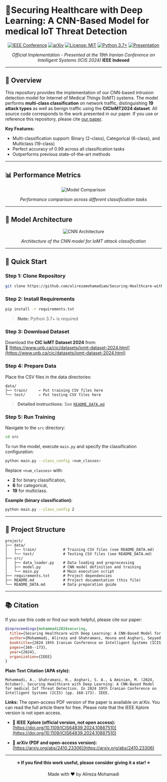 # 🏥Securing Healthcare with Deep Learning: A CNN-Based Model for medical IoT Threat Detection

<div align="center">

[![IEEE Conference](https://img.shields.io/badge/IEEE-ICIS%202024-blue.svg)](https://doi.org/10.1109/ICIS64839.2024.10887510)
[![arXiv](https://img.shields.io/badge/arXiv-2410.23306-b31b1b.svg)](https://arxiv.org/abs/2410.23306)
[![License: MIT](https://img.shields.io/badge/License-MIT-yellow.svg)](LICENSE)
[![Python 3.7+](https://img.shields.io/badge/python-3.7+-blue.svg)](https://www.python.org/downloads/)
[![Presentation](https://img.shields.io/badge/YouTube-Presentation-red.svg)](https://youtu.be/hPV5H9kTbYM?si=fWtb_eaIiLQ3uGEy)

*Official Implementation - Presented at the 19th Iranian Conference on Intelligent Systems (ICIS 2024)* **IEEE Indexed**
</div>


---

## 🔬 Overview
This repository provides the implementation of our CNN-based intrusion detection model for Internet of Medical Things (IoMT) systems. The model performs **multi-class classification** on network traffic, distinguishing **19 attack types** as well as benign traffic using the **CICIoMT2024 dataset**. All source code corresponds to the work presented in our paper. If you use or reference this repository, please cite [our paper](#-citation).

**Key Features:**
- Multi-classification support: Binary (2-class), Categorical (6-class), and Multiclass (19-class)
- Perfect accuracy of 0.99 across all classification tasks
- Outperforms previous state-of-the-art methods
---

## 📊 Performance Metrics

<div align="center">

![Model Comparison](https://github.com/user-attachments/assets/7dc2bd46-c2ea-49cb-b94f-7ee42b268d56)

*Performance comparison across different classification tasks*

</div>

---

## 🧠 Model Architecture

<div align="center">

![CNN Architecture](https://github.com/user-attachments/assets/e76e8cb4-a185-4726-abcb-b50482786088)

*Architecture of the CNN model for IoMT attack classification*

</div>

---

## 🚀 Quick Start

### Step 1: Clone Repository
```bash
git clone https://github.com/alirezamohamadiam/Securing-Healthcare-with-Deep-Learning-A-CNN-Based-Model-for-medical-IoT-Threat-Detection.git
```

### Step 2: Install Requirements
```bash
pip install -r requirements.txt
```
> **Note:** Python 3.7+ is required

### Step 3: Download Dataset
Download the **CIC IoMT Dataset 2024** from:  
🔗 [https://www.unb.ca/cic/datasets/iomt-dataset-2024.html](https://www.unb.ca/cic/datasets/iomt-dataset-2024.html)

### Step 4: Prepare Data
Place the CSV files in the data directories:
```
data/
├── train/     ← Put training CSV files here
└── test/      ← Put testing CSV files here
```
> **Detailed instructions:** See [`README_DATA.md`](https://github.com/alirezamohamadiam/Securing-Healthcare-with-Deep-Learning-A-CNN-Based-Model-for-medical-IoT-Threat-Detection/blob/main/README_DATA.md)

### Step 5: Run Training
Navigate to the `src` directory:
```bash
cd src
```
To run the model, execute `main.py` and specify the classification configuration:
```bash
python main.py --class_config <num_classes>
```

Replace `<num_classes>` with:
- **2** for binary classification,
- **6** for categorical,
- **19** for multiclass.

**Example (binary classification):**
```bash
python main.py --class_config 2
```
---

## 📂 Project Structure

```
project/
├── data/
│   ├── train/            # Training CSV files (see README_DATA.md)
│   └── test/             # Testing CSV files (see README_DATA.md)
├── src/
│   ├── data_loader.py    # Data loading and preprocessing
│   ├── model.py          # CNN model definition and training
│   └── main.py           # Main execution script
├── requirements.txt      # Project dependencies
├── README.md             # Project documentation (this file)
└── README_DATA.md        # Data preparation guide
```
---

## 📚 Citation

If you use this code or find our work helpful, please cite our paper:
```bibtex
@inproceedings{mohammadi2024securing,
  title={Securing Healthcare with Deep Learning: A CNN-Based Model for medical IoT Threat Detection},
  author={Mohammadi, Alireza and Ghahramani, Hosna and Asghari, Seyyed Amir and Aminian, Mehdi},
  booktitle={2024 19th Iranian Conference on Intelligent Systems (ICIS)},
  pages={168--173},
  year={2024},
  organization={IEEE}
}
```
**Plain Text Citation (APA style):**
```
Mohammadi, A., Ghahramani, H., Asghari, S. A., & Aminian, M. (2024, October). Securing Healthcare with Deep Learning: A CNN-Based Model for medical IoT Threat Detection. In 2024 19th Iranian Conference on Intelligent Systems (ICIS) (pp. 168-173). IEEE.
```

**Links:**
The open-access PDF version of the paper is available on arXiv. You can read the full article there for free. Please note that the IEEE Xplore version is not open access.

* 📄 **IEEE Xplore (official version, not open access):**
  [https://doi.org/10.1109/ICIS64839.2024.10887510](https://doi.org/10.1109/ICIS64839.2024.10887510)

* 📄 **arXiv (PDF and open-access version):**
  [https://arxiv.org/abs/2410.23306](https://arxiv.org/abs/2410.23306)
---

<div align="center">

**⭐ If you find this work useful, please consider giving it a star! ⭐**

Made with ❤️ by Alireza Mohamadi

</div>























